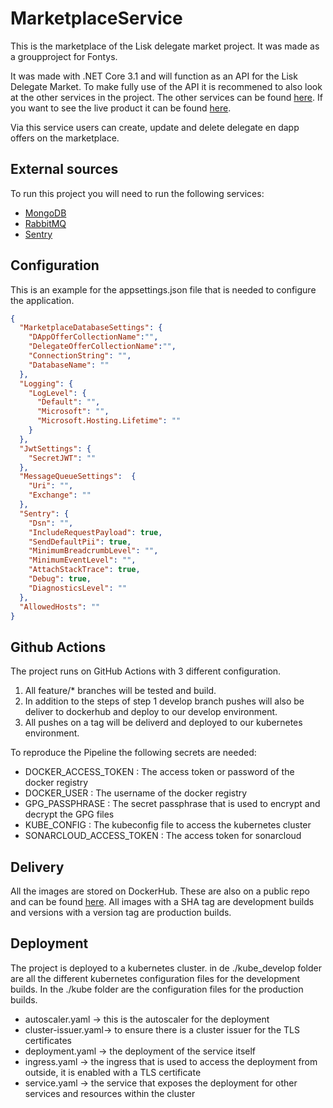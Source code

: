 # MarketplaceService
This is the marketplace of the Lisk delegate market project. It was made as a groupproject for Fontys. 

It was made with .NET Core 3.1 and will function as an API for the Lisk Delegate Market. To make fully use of the API it is recommened to also look at the other services in the project. The other services can be found [here](https://github.com/S65-2-project). If you want to see the live product it can be found [here](https://delegate-market.nl).

Via this service users can create, update and delete delegate en dapp offers on the marketplace.

## External sources
To run this project you will need to run the following services:
- [MongoDB](https://www.mongodb.com/re)
- [RabbitMQ](https://www.rabbitmq.com/)
- [Sentry](https://sentry.io)

## Configuration
This is an example for the appsettings.json file that is needed to configure the application. 

```json
{
  "MarketplaceDatabaseSettings": {
    "DAppOfferCollectionName":"",
    "DelegateOfferCollectionName":"",
    "ConnectionString": "",
    "DatabaseName": ""
  },
  "Logging": {
    "LogLevel": {
      "Default": "",
      "Microsoft": "",
      "Microsoft.Hosting.Lifetime": ""
    }
  },
  "JwtSettings": {
    "SecretJWT": ""
  },
  "MessageQueueSettings":  {
    "Uri": "",
    "Exchange": ""
  },
  "Sentry": {
    "Dsn": "",
    "IncludeRequestPayload": true,
    "SendDefaultPii": true,
    "MinimumBreadcrumbLevel": "",
    "MinimumEventLevel": "",
    "AttachStackTrace": true,
    "Debug": true,
    "DiagnosticsLevel": ""
  },
  "AllowedHosts": ""
}
```

## Github Actions
The project runs on GitHub Actions with 3 different configuration.

1. All feature/* branches will be tested and build.
2. In addition to the steps of step 1 develop branch pushes will also be deliver to dockerhub and deploy to our develop environment.
3. All pushes on a tag will be deliverd and deployed to our kubernetes environment.   

To reproduce the Pipeline the following secrets are needed:
- DOCKER_ACCESS_TOKEN : The access token or password of the docker registry
- DOCKER_USER : The username of the docker registry
- GPG_PASSPHRASE : The secret passphrase that is used to encrypt and decrypt the GPG files
- KUBE_CONFIG : The kubeconfig file to access the kubernetes cluster
- SONARCLOUD_ACCESS_TOKEN : The access token for sonarcloud

## Delivery
All the images are stored on DockerHub. These are also on a public repo and can be found [here](https://hub.docker.com/repository/docker/s652/marketplace-service).
All images with a SHA tag are development builds and versions with a version tag are production builds. 

## Deployment
The project is deployed to a kubernetes cluster. in de ./kube_develop folder are all the different kubernetes configuration files for the development builds.  In the ./kube folder are the configuration files for the production builds. 

- autoscaler.yaml -> this is the autoscaler for the deployment
- cluster-issuer.yaml-> to ensure there is a cluster issuer for the TLS certificates
- deployment.yaml -> the deployment of the service itself
- ingress.yaml -> the ingress that is used to access the deployment from outside, it is enabled with a TLS certificate
- service.yaml -> the service that exposes the deployment for other services and resources within the cluster